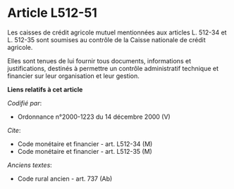 # Article L512-51

Les caisses de crédit agricole mutuel mentionnées aux articles L. 512-34 et L. 512-35 sont soumises au contrôle de la Caisse
nationale de crédit agricole.

Elles sont tenues de lui fournir tous documents, informations et justifications, destinés à permettre un contrôle
administratif technique et financier sur leur organisation et leur gestion.

**Liens relatifs à cet article**

_Codifié par_:

  - Ordonnance n°2000-1223 du 14 décembre 2000 (V)

_Cite_:

  - Code monétaire et financier - art. L512-34 (M)
  - Code monétaire et financier - art. L512-35 (M)

_Anciens textes_:

  - Code rural ancien - art. 737 (Ab)
